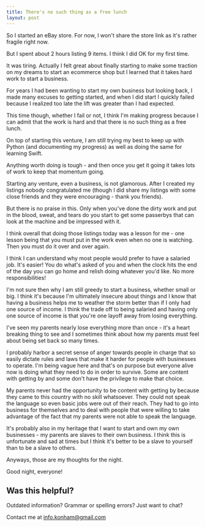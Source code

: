 ```yaml
---
title: There's no such thing as a free lunch
layout: post
---
```


So I started an eBay store. For now, I won't share the store link as it's rather fragile right now.

But I spent about 2 hours listing 9 items. I think I did OK for my first time. 

It was tiring. Actually I felt great about finally starting to make some traction on my dreams to start an ecommerce shop but I learned that it takes hard work to start a business.

For years I had been wanting to start my own business but looking back, I made many excuses to getting started, and when I did start I quickly failed because I realized too late the lift was greater than I had expected.

This time though, whether I fail or not, I think I'm making progress because I can admit that the work is hard and that there is no such thing as a free lunch.

On top of starting this venture, I am still trying my best to keep up with Python (and documenting my progress) as well as doing the same for learning Swift.

Anything worth doing is tough - and then once you get it going it takes lots of work to keep that momentum going.

Starting any venture, even a business, is not glamorous. After I created my listings nobody congratulated me (though I did share my listings with some close friends and they were encouraging - thank you friends). 

But there is no praise in this. Only when you've done the dirty work and put in the blood, sweat, and tears do you start to get some passerbys that can look at the machine and be impressed with it.

I think overall that doing those listings today was a lesson for me - one lesson being that you must put in the work even when no one is watching. Then you must do it over and over again.

I think I can understand why most people would prefer to have a salaried job. It's easier! You do what's asked of you and when the clock hits the end of the day you can go home and relish doing whatever you'd like. No more responsibilities!

I'm not sure then why I am still greedy to start a business, whether small or big. I think it's because I'm ultimately insecure about things and I know that having a business helps me to weather the storm better than if I only had one source of income. I think the trade off to being salaried and having only one source of income is that you're one layoff away from losing everything.

I've seen my parents nearly lose everything more than once - it's a heart breaking thing to see and I sometimes think about how my parents must feel about being set back so many times.

I probably harbor a secret sense of anger towards people in charge that so easily dictate rules and laws that make it harder for people with businesses to operate. I'm being vague here and that's on purpose but everyone alive now is doing what they need to do in order to survive. Some are content with getting by and some don't have the privilege to make that choice.

My parents never had the opportunity to be content with getting by because they came to this country with no skill whatsoever. They could not speak the language so even basic jobs were out of their reach. They had to go into business for themselves and to deal with people that were willing to take advantage of the fact that my parents were not able to speak the language.

It's probably also in my heritage that I want to start and own my own businesses - my parents are slaves to their own business. I think this is unfortunate and sad at times but I think it's better to be a slave to yourself than to be a slave to others.

Anyways, those are my thoughts for the night.

Good night, everyone!

## Was this helpful?

Outdated information? Grammar or spelling errors? Just want to chat?

Contact me at [info.konham@gmail.com](mailto:info.konham@gmail.com)